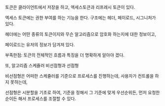 토큰은 클라이언트에서 저장을 하고, 엑세스토큰과 리프레시 토큰이 있다.

엑세스 토큰에는 권한 부여를 하는 기능을 한다. 구조에는 헤더, 페이로드, 시그니처가 있다.

헤더에는 어떤 종류의 토큰이지와 무슨 알고리즘으로 암호화 하는지에 대한 정보이고,

페이로드는 유저의 정보가 담겨져 있다.

부족한점: 토큰의 전체적인 흐름과 특징을 더 명확하게 알아야 겠다.



또, 알고리즘 스케쥴러 비선점형과 선점형

비선점형은 어떠한 스케쥴러를 기준으로 프로세스를 진행하는데, 사용자가 컨트롤을 하지 못하는데,

선점형은 시분할을 기초로 하여, 기준을 정해서 그 기준에 맞게 우선순위든, 먼저 요청한 순이든 해서 프로세스를 조절할 수 있다.

